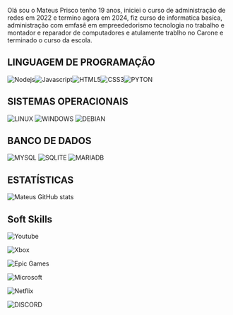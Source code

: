 Olá sou o Mateus Prisco tenho 19 anos, iniciei o curso de administração de redes em 2022 e termino agora em 2024, fiz curso de informatica basíca, administração com emfasê em empreededorismo tecnologia no trabalho e montador e reparador de computadores e atulamente trablho no Carone e terminado o curso da escola.

## LINGUAGEM DE PROGRAMAÇÃO
![Nodejs](https://img.shields.io/badge/Node.js-43853D?style=for-the-badge&logo=node.js&logoColor=black)![Javascript](https://img.shields.io/badge/JavaScript-F7DF1E?style=for-the-badge&logo=javascript&logoColor=black)![HTML5](https://img.shields.io/badge/HTML5-E34F26?style=for-the-badge&logo=html5&logoColor=white)![CSS3](https://img.shields.io/badge/CSS3-1572B6?style=for-the-badge&logo=css3&logoColor=white)![PYTON](https://img.shields.io/badge/Python-14354C?style=for-the-badge&logo=python&logoColor=white)

## SISTEMAS OPERACIONAIS
![LINUX](https://img.shields.io/badge/Linux-FCC624?style=for-the-badge&logo=linux&logoColor=black)
![WINDOWS](https://img.shields.io/badge/Windows-0078D6?style=for-the-badge&logo=windows&logoColor=white)
![DEBIAN](https://img.shields.io/badge/Debian-A81D33?style=for-the-badge&logo=debian&logoColor=white)

## BANCO DE DADOS
![MYSQL](https://img.shields.io/badge/MySQL-00000F?style=for-the-badge&logo=mysql&logoColor=white)
![SQLITE](https://img.shields.io/badge/SQLite-07405E?style=for-the-badge&logo=sqlite&logoColor=white)
![MARIADB](https://img.shields.io/badge/MariaDB-003545?style=for-the-badge&logo=mariadb&logoColor=white)

## ESTATÍSTICAS
![Mateus GitHub stats](https://github-readme-stats.vercel.app/api?username=mateusprisco&show_icons=true)

## Soft Skills
![Youtube](https://img.shields.io/badge/YouTube_Music-FF0000?style=for-the-badge&logo=youtube-music&logoColor=white)

![Xbox](https://img.shields.io/badge/Xbox-107C10?style=for-the-badge&logo=xbox&logoColor=white)

![Epic Games](https://img.shields.io/badge/Epic%20Games-313131?style=for-the-badge&logo=Epic%20Games&logoColor=white)

![Microsoft](https://img.shields.io/badge/Microsoft-666666?style=for-the-badge&logo=microsoft&logoColor=white)

![Netflix](https://img.shields.io/badge/Netflix-E50914?style=for-the-badge&logo=netflix&logoColor=white)

![DISCORD](https://img.shields.io/badge/Discord-7289DA?style=for-the-badge&logo=discord&logoColor=white)



